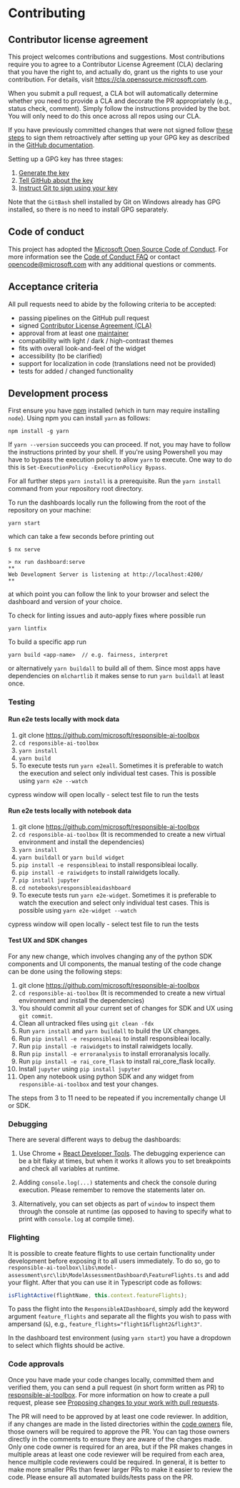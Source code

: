# Contributing

## Contributor license agreement

This project welcomes contributions and suggestions. Most contributions
require you to agree to a Contributor License Agreement (CLA) declaring that
you have the right to, and actually do, grant us the rights to use your
contribution. For details, visit <https://cla.opensource.microsoft.com>.

When you submit a pull request, a CLA bot will automatically determine whether
you need to provide a CLA and decorate the PR appropriately (e.g., status
check, comment). Simply follow the instructions provided by the bot. You will
only need to do this once across all repos using our CLA.

If you have previously committed changes that were not signed follow
[these steps](https://dev.to/jrushlow/oops-i-forgot-to-sign-my-commit-from-last-monday-2jke)
to sign them retroactively after setting up your GPG key as described in the
[GitHub documentation](https://docs.github.com/en/github/authenticating-to-github/managing-commit-signature-verification).

Setting up a GPG key has three stages:

1. [Generate the key](https://docs.github.com/en/free-pro-team@latest/github/authenticating-to-github/generating-a-new-gpg-key)
1. [Tell GitHub about the key](https://docs.github.com/en/free-pro-team@latest/github/authenticating-to-github/adding-a-new-gpg-key-to-your-github-account)
1. [Instruct Git to sign using your key](https://docs.github.com/en/free-pro-team@latest/github/authenticating-to-github/telling-git-about-your-signing-key)

Note that the `GitBash` shell installed by Git on Windows already has GPG
installed, so there is no need to install GPG separately.

## Code of conduct

This project has adopted the
[Microsoft Open Source Code of Conduct](https://opensource.microsoft.com/codeofconduct/).
For more information see the
[Code of Conduct FAQ](https://opensource.microsoft.com/codeofconduct/faq/) or
contact [opencode@microsoft.com](mailto:opencode@microsoft.com) with any
additional questions or comments.

## Acceptance criteria

All pull requests need to abide by the following criteria to be accepted:

- passing pipelines on the GitHub pull request
- signed [Contributor License Agreement (CLA)](#contributor-license-agreement)
- approval from at least one [maintainer](./README.md#maintainers)
- compatibility with light / dark / high-contrast themes
- fits with overall look-and-feel of the widget
- accessibility (to be clarified)
- support for localization in code (translations need not be provided)
- tests for added / changed functionality

## Development process

First ensure you have
[npm](https://docs.npmjs.com/downloading-and-installing-node-js-and-npm)
installed (which in turn may require installing `node`).
Using npm you can install `yarn` as follows:

```
npm install -g yarn
```

If `yarn --version` succeeds you can proceed.
If not, you may have to follow the instructions printed by your shell.
If you're using Powershell you may have to bypass the execution policy
to allow `yarn` to execute. One way to do this is `Set-ExecutionPolicy -ExecutionPolicy Bypass`.

For all further steps `yarn install` is a prerequisite.
Run the `yarn install` command from your repository root directory.

To run the dashboards locally run the following from the root of the
repository on your machine:

```
yarn start
```

which can take a few seconds before printing out

```
$ nx serve

> nx run dashboard:serve
**
Web Development Server is listening at http://localhost:4200/
**
```

at which point you can follow the link to your browser and select the
dashboard and version of your choice.

To check for linting issues and auto-apply fixes where possible run

```
yarn lintfix
```

To build a specific app run

```
yarn build <app-name>  // e.g. fairness, interpret
```

or alternatively `yarn buildall` to build all of them. Since most apps have
dependencies on `mlchartlib` it makes sense to run `yarn buildall` at least
once.

### Testing

#### Run e2e tests locally with mock data

1. git clone <https://github.com/microsoft/responsible-ai-toolbox>
2. `cd responsible-ai-toolbox`
3. `yarn install`
4. `yarn build`
5. To execute tests run `yarn e2eall`. Sometimes it is preferable to watch the execution and select only individual test cases. This is possible using `yarn e2e --watch`

cypress window will open locally - select test file to run the tests

#### Run e2e tests locally with notebook data

1. git clone <https://github.com/microsoft/responsible-ai-toolbox>
2. `cd responsible-ai-toolbox` (It is recommended to create a new virtual environment and install the dependencies)
3. `yarn install`
4. `yarn buildall` or `yarn build widget`
5. `pip install -e responsibleai` to install responsibleai locally.
6. `pip install -e raiwidgets` to install raiwidgets locally.
7. `pip install jupyter`
8. `cd notebooks\responsibleaidashboard`
9. To execute tests run `yarn e2e-widget`. Sometimes it is preferable to watch the execution and select only individual test cases. This is possible using `yarn e2e-widget --watch`

cypress window will open locally - select test file to run the tests

#### Test UX and SDK changes

For any new change, which involves changing any of the python SDK components and UI components, the manual testing of the code change can be done using the following steps:

1. git clone <https://github.com/microsoft/responsible-ai-toolbox>
2. `cd responsible-ai-toolbox` (It is recommended to create a new virtual environment and install the dependencies)
3. You should commit all your current set of changes for SDK and UX using `git commit`.
4. Clean all untracked files using `git clean -fdx`
5. Run `yarn install` and `yarn buildall` to build the UX changes.
6. Run `pip install -e responsibleai` to install responsibleai locally.
7. Run `pip install -e raiwidgets` to install raiwidgets locally.
8. Run `pip install -e erroranalysis` to install erroranalysis locally.
9. Run `pip install -e rai_core_flask` to install rai_core_flask locally.
10. Install `jupyter` using `pip install jupyter`
11. Open any notebook using python SDK and any widget from `responsible-ai-toolbox` and test your changes.

The steps from 3 to 11 need to be repeated if you incrementally change UI or SDK.

### Debugging

There are several different ways to debug the dashboards:

1. Use Chrome +
   [React Developer Tools](https://chrome.google.com/webstore/detail/react-developer-tools/fmkadmapgofadopljbjfkapdkoienihi).
   The debugging experience can be a bit flaky at times, but when it works it
   allows you to set breakpoints and check all variables at runtime.

2. Adding `console.log(...)` statements and check the console during
   execution. Please remember to remove the statements later on.

3. Alternatively, you can set objects as part of `window` to inspect them
   through the console at runtime (as opposed to having to specify what to
   print with `console.log` at compile time).

### Flighting

It is possible to create feature flights to use certain functionality under
development before exposing it to all users immediately.
To do so, go to
`responsible-ai-toolbox\libs\model-assessment\src\lib\ModelAssessmentDashboard\FeatureFlights.ts`
and add your flight.
After that you can use it in Typescript code as follows:

```typescript
isFlightActive(flightName, this.context.featureFlights);
```

To pass the flight into the `ResponsibleAIDashboard`, simply add the keyword
argument `feature_flights` and separate all the flights you wish to pass with
ampersand (`&`), e.g., `feature_flights="flight1&flight2&flight3"`.

In the dashboard test environment (using `yarn start`) you have a dropdown to
select which flights should be active.

### Code approvals

Once you have made your code changes locally, committed them and verified them, you can send a pull request (in short form written as PR) to [responsible-ai-toolbox](https://github.com/microsoft/responsible-ai-toolbox). For more information on how to create a pull request, please see [Proposing changes to your work with pull requests](https://docs.github.com/en/pull-requests/collaborating-with-pull-requests/proposing-changes-to-your-work-with-pull-requests).

The PR will need to be approved by at least one code reviewer. In addition, if any changes are made in the listed directories within the [code owners](https://github.com/microsoft/responsible-ai-toolbox/blob/main/CODEOWNERS) file, those owners will be required to approve the PR. You can tag those owners directly in the comments to ensure they are aware of the changes made. Only one code owner is required for an area, but if the PR makes changes in multiple areas at least one code reviewer will be required from each area, hence multiple code reviewers could be required. In general, it is better to make more smaller PRs than fewer larger PRs to make it easier to review the code. Please ensure all automated builds/tests pass on the PR.
